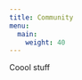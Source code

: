 ```yaml
---
title: Community
menu:
  main:
    weight: 40
---
```


Coool stuff
<!--add blocks of content here to add more sections to the community page -->
